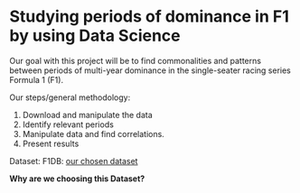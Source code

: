 # Studying periods of dominance in F1 by using Data Science
 <p>Our goal with this project will be to find commonalities and patterns between periods of multi-year dominance in the single-seater racing series Formula 1 (F1).</p> 
Our steps/general methodology:
<ol>
  <li>Download and manipulate the data</li>
  <li>Identify relevant periods</li>
  <li>Manipulate data and find correlations.</li>
  <li>Present results</li>
</ol> 

Dataset: F1DB: <a href="https://github.com/f1db/f1db" title="F1DB">our chosen dataset</a>

**Why are we choosing this Dataset?**


